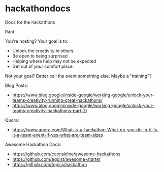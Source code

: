 # hackathondocs
Docs for the hackathons

Rant:

You're hosting? Your goal is to: 

* Unlock the creativity in others
* Be open to being surprised
* Helping where help may not be expected
* Get out of _your_ comfort place.

Not your goal? Better call the event something else. Maybe a "training"?


Blog Posts:

* https://www.blog.google/inside-google/working-google/unlock-your-teams-creativity-running-great-hackathons/
* https://www.blog.google/inside-google/working-google/unlock-your-teams-creativity-hackathons-part-2/

Quora: 

* https://www.quora.com/What-is-a-hackathon-What-do-you-do-in-it-Is-it-a-team-event-If-yes-what-are-team-sizes

Awesome Hackathon Docs:

* https://github.com/cconsidine/awesome-hackathons
* https://github.com/egoist/awesome-starter
* https://github.com/topics/hackathon

